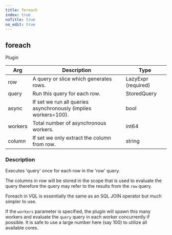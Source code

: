 ```yaml
---
title: foreach
index: true
noTitle: true
no_edit: true
---
```




<div class="vql_item"></div>


## foreach
<span class='vql_type label label-warning pull-right page-header'>Plugin</span>



<div class="vqlargs"></div>

Arg | Description | Type
----|-------------|-----
row|A query or slice which generates rows.|LazyExpr (required)
query|Run this query for each row.|StoredQuery
async|If set we run all queries asynchronously (implies workers=100).|bool
workers|Total number of asynchronous workers.|int64
column|If set we only extract the column from row.|string

### Description

Executes 'query' once for each row in the 'row' query.

The columns in row will be stored in the scope that is used to
evaluate the query therefore the query may refer to the results
from the `row` query.

Foreach in VQL is essentially the same as an SQL JOIN operator but
much simpler to use.

If the `workers` parameter is specified, the plugin will spawn
this many workers and evaluate the `query` query in each worker
concurrently if possible. It is safe to use a large number here
(say 100) to utilize all available cores.


